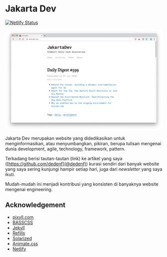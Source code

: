 # Jakarta Dev

[![Netlify Status](https://api.netlify.com/api/v1/badges/a9877b1f-fcb8-4852-9757-2619d1f5657e/deploy-status)](https://app.netlify.com/sites/lucid-brattain-84806f/deploys)

![jakarta dev](./screenshot.png)

Jakarta Dev merupakan website yang didedikasikan untuk menginformasikan, atau menyumbangkan, pikiran, berupa tulisan mengenai dunia development, agile, technology, framework, pattern.

Terkadang berisi tautan-tautan (link) ke artikel yang saya ([https://github.com/dedenf](@dedenf)) kurasi sendiri dari banyak website yang saya sering kunjungi hampir setiap hari, juga dari *newsletter* yang saya ikuti.

Mudah-mudah ini menjadi kontribusi yang konsisten di banyaknya website mengenai engineering.

## Acknowledgement

* [pixyll.com](http://www.pixyll.com)
* [BASSCSS](http://basscss.com)
* [Jekyll](http://jekyllrb.com)
* [Refills](http://refills.bourbon.io/)
* [Solarized](http://ethanschoonover.com/solarized)
* [Animate.css](http://daneden.github.io/animate.css/)
* [Netlify](https://netlify.com/)
